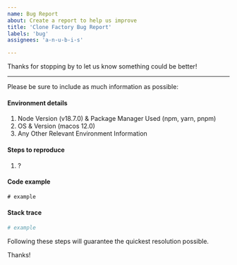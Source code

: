 ```yaml
---
name: Bug Report
about: Create a report to help us improve
title: 'Clone Factory Bug Report'
labels: 'bug'
assignees: 'a-n-u-b-i-s'

---
```


Thanks for stopping by to let us know something could be better!

---

Please be sure to include as much information as possible:

#### Environment details

1. Node Version (v18.7.0) & Package Manager Used (npm, yarn, pnpm)
2. OS & Version (macos 12.0)
3. Any Other Relevant Environment Information

#### Steps to reproduce

  1. ?

#### Code example

```typescript
# example
```

#### Stack trace

```bash
# example
```

Following these steps will guarantee the quickest resolution possible.

Thanks!
